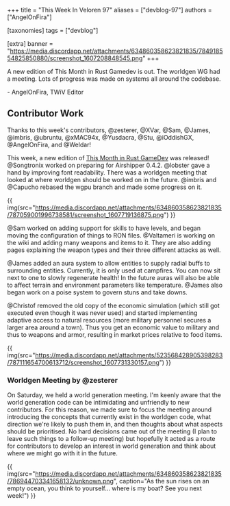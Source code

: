 +++
title = "This Week In Veloren 97"
aliases = ["devblog-97"]
authors = ["AngelOnFira"]

[taxonomies]
tags = ["devblog"]

[extra]
banner = "https://media.discordapp.net/attachments/634860358623821835/784918554825850880/screenshot_1607208848545.png"
+++

A new edition of This Month in Rust Gamedev is out. The worldgen WG had a
meeting. Lots of progress was made on systems all around the codebase.

\- AngelOnFira, TWiV Editor

## Contributor Work

Thanks to this week's contributors, @zesterer, @XVar, @Sam, @James, @imbris,
@ubruntu, @xMAC94x, @Yusdacra, @Stu, @iOddishGX, @AngelOnFira, and @Weldar!

This week, a new edition of [This Month in Rust
GameDev](https://rust-gamedev.github.io/posts/newsletter-016/) was released!
@Songtronix worked on preparing for Airshipper 0.4.2. @lobster gave a hand by
improving font readability. There was a worldgen meeting that looked at where
worldgen should be worked on in the future. @imbris and @Capucho rebased the
wgpu branch and made some progress on it.

{{
  img(src="https://media.discordapp.net/attachments/634860358623821835/787059001996738581/screenshot_1607719136875.png")
}}

@Sam worked on adding support for skills to have levels, and began moving the
configuration of things to RON files. @Valtameri is working on the wiki and
adding many weapons and items to it. They are also adding pages explaining the
weapon types and their three different attacks as well.

@James added an aura system to allow entities to supply radial buffs to
surrounding entities. Currently, it is only used at campfires. You can now sit
next to one to slowly regenerate health! In the future auras will also be able
to affect terrain and environment parameters like temperature. @James also began
work on a poise system to govern stuns and take downs.

@Christof removed the old copy of the economic simulation (which still got
executed even though it was never used) and started implementing adaptive access
to natural resources (more military personnel secures a larger area around a
town). Thus you get an economic value to military and thus to weapons and armor,
resulting in market prices relative to food items.

{{
  img(src="https://media.discordapp.net/attachments/523568428905398283/787111654700613712/screenshot_1607731330157.png")
}}

### Worldgen Meeting by @zesterer

On Saturday, we held a world generation meeting. I'm keenly aware that the world
generation code can be intimidating and unfriendly to new contributors. For this
reason, we made sure to focus the meeting around introducing the concepts that
currently exist in the worldgen code, what direction we're likely to push them
in, and then thoughts about what aspects should be prioritised. No hard
decisions came out of the meeting (I plan to leave such things to a follow-up
meeting) but hopefully it acted as a route for contributors to develop an
interest in world generation and think about where we might go with it in the
future.

{{
  img(src="https://media.discordapp.net/attachments/634860358623821835/786944703341658132/unknown.png",
  caption="As the sun rises on an empty ocean, you think to yourself... where is my boat? See you next week!")
}}
